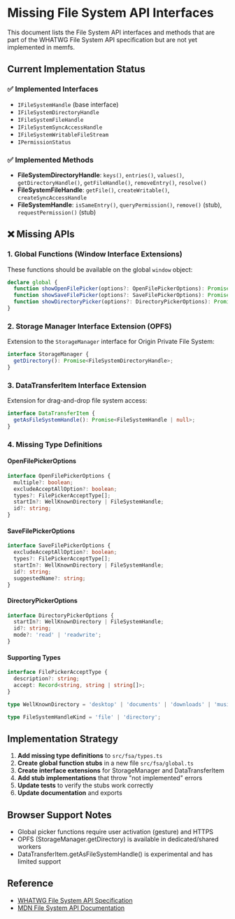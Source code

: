 # Missing File System API Interfaces

This document lists the File System API interfaces and methods that are part of the WHATWG File System API specification but are not yet implemented in memfs.

## Current Implementation Status

### ✅ Implemented Interfaces

- `IFileSystemHandle` (base interface)
- `IFileSystemDirectoryHandle`
- `IFileSystemFileHandle`
- `IFileSystemSyncAccessHandle`
- `IFileSystemWritableFileStream`
- `IPermissionStatus`

### ✅ Implemented Methods

- **FileSystemDirectoryHandle**: `keys()`, `entries()`, `values()`, `getDirectoryHandle()`, `getFileHandle()`, `removeEntry()`, `resolve()`
- **FileSystemFileHandle**: `getFile()`, `createWritable()`, `createSyncAccessHandle`
- **FileSystemHandle**: `isSameEntry()`, `queryPermission()`, `remove()` (stub), `requestPermission()` (stub)

## ❌ Missing APIs

### 1. Global Functions (Window Interface Extensions)

These functions should be available on the global `window` object:

```typescript
declare global {
  function showOpenFilePicker(options?: OpenFilePickerOptions): Promise<FileSystemFileHandle[]>;
  function showSaveFilePicker(options?: SaveFilePickerOptions): Promise<FileSystemFileHandle>;
  function showDirectoryPicker(options?: DirectoryPickerOptions): Promise<FileSystemDirectoryHandle>;
}
```

### 2. Storage Manager Interface Extension (OPFS)

Extension to the `StorageManager` interface for Origin Private File System:

```typescript
interface StorageManager {
  getDirectory(): Promise<FileSystemDirectoryHandle>;
}
```

### 3. DataTransferItem Interface Extension

Extension for drag-and-drop file system access:

```typescript
interface DataTransferItem {
  getAsFileSystemHandle(): Promise<FileSystemHandle | null>;
}
```

### 4. Missing Type Definitions

#### OpenFilePickerOptions

```typescript
interface OpenFilePickerOptions {
  multiple?: boolean;
  excludeAcceptAllOption?: boolean;
  types?: FilePickerAcceptType[];
  startIn?: WellKnownDirectory | FileSystemHandle;
  id?: string;
}
```

#### SaveFilePickerOptions

```typescript
interface SaveFilePickerOptions {
  excludeAcceptAllOption?: boolean;
  types?: FilePickerAcceptType[];
  startIn?: WellKnownDirectory | FileSystemHandle;
  id?: string;
  suggestedName?: string;
}
```

#### DirectoryPickerOptions

```typescript
interface DirectoryPickerOptions {
  startIn?: WellKnownDirectory | FileSystemHandle;
  id?: string;
  mode?: 'read' | 'readwrite';
}
```

#### Supporting Types

```typescript
interface FilePickerAcceptType {
  description?: string;
  accept: Record<string, string | string[]>;
}

type WellKnownDirectory = 'desktop' | 'documents' | 'downloads' | 'music' | 'pictures' | 'videos';

type FileSystemHandleKind = 'file' | 'directory';
```

## Implementation Strategy

1. **Add missing type definitions** to `src/fsa/types.ts`
2. **Create global function stubs** in a new file `src/fsa/global.ts`
3. **Create interface extensions** for StorageManager and DataTransferItem
4. **Add stub implementations** that throw "not implemented" errors
5. **Update tests** to verify the stubs work correctly
6. **Update documentation** and exports

## Browser Support Notes

- Global picker functions require user activation (gesture) and HTTPS
- OPFS (StorageManager.getDirectory) is available in dedicated/shared workers
- DataTransferItem.getAsFileSystemHandle() is experimental and has limited support

## Reference

- [WHATWG File System API Specification](https://fs.spec.whatwg.org/)
- [MDN File System API Documentation](https://developer.mozilla.org/en-US/docs/Web/API/File_System_API)
